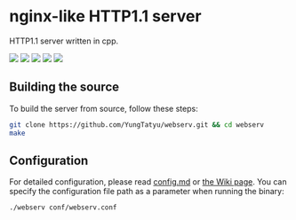 # nginx-like HTTP1.1 server
HTTP1.1 server written in cpp.
<!-- シールド一覧 -->
<!-- 該当するプロジェクトの中から任意のものを選ぶ-->
<p style="display: inline">
  <!-- ソースコードで使われている技術 -->
  <img src="https://img.shields.io/badge/-C++-00599C.svg?logo=c%2B%2B&style=for-the-badge">
  <!-- テストで使われている技術 -->
 <img src="https://img.shields.io/badge/-Python-F9DC3E.svg?logo=python&style=for-the-badge">
  <img src="https://img.shields.io/badge/-Shell_Script-red.svg?logo=Shell&style=for-the-badge">
  <img src="https://img.shields.io/badge/-Docker-EEE.svg?logo=docker&style=for-the-badge">
  <img src="https://img.shields.io/badge/-githubactions-black.svg?logo=github-actions&style=for-the-badge">
</p>

## Building the source
To build the server from source, follow these steps:
```sh
git clone https://github.com/YungTatyu/webserv.git && cd webserv
make
```

## Configuration
For detailed configuration, please read [config.md](https://github.com/YungTatyu/webserv/blob/main/docs/config.md) or [the Wiki page](https://github.com/YungTatyu/webserv/wiki).
You can specify the configuration file path as a parameter when running the binary:
```sh
./webserv conf/webserv.conf
```

